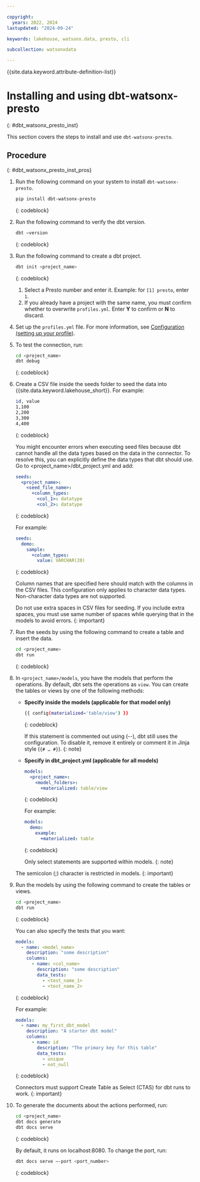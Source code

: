 ```yaml
---

copyright:
  years: 2022, 2024
lastupdated: "2024-09-24"

keywords: lakehouse, watsonx.data, presto, cli

subcollection: watsonxdata

---
```


{{site.data.keyword.attribute-definition-list}}

# Installing and using dbt-watsonx-presto
{: #dbt_watsonx_presto_inst}

This section covers the steps to install and use `dbt-watsonx-presto`.

## Procedure
{: #dbt_watsonx_presto_inst_pros}

1. Run the following command on your system to install `dbt-watsonx-presto`.

   ```bash
   pip install dbt-watsonx-presto
   ```
   {: codeblock}

1. Run the following command to verify the dbt version.

   ```bash
   dbt –version
   ```
   {: codeblock}

1. Run the following command to create a dbt project.

   ```bash
   dbt init <project_name>
   ```
   {: codeblock}

   1. Select a Presto number and enter it. Example: for `[1] presto`, enter `1`.
   1. If you already have a project with the same name, you must confirm whether to overwrite `profiles.yml`. Enter **Y** to confirm or **N** to discard.

1. Set up the `profiles.yml` file. For more information, see [Configuration (setting up your profile)](watsonxdata?topic=watsonxdata-dbt_watsonx_presto_conf).

1. To test the connection, run:

   ```bash
   cd <project_name>
   dbt debug
   ```
   {: codeblock}

1. Create a CSV file inside the seeds folder to seed the data into {{site.data.keyword.lakehouse_short}}. For example:

   ```bash
   id, value
   1,100
   2,200
   3,300
   4,400
   ```
   {: codeblock}

   You might encounter errors when executing seed files because dbt cannot handle all the data types based on the data in the connector. To resolve this, you can explicitly define the data types that dbt should use. Go to <project_name>/dbt_project.yml and add:

   ```yaml
   seeds:
     <project_name>:
       <seed_file_name>:
         +column_types:
           <col_1>: datatype
           <col_2>: datatype
   ```
   {: codeblock}

   For example:

   ```yaml
   seeds:
     demo:
       sample:
         +column_types:
           value: VARCHAR(20)
   ```
   {: codeblock}

   Column names that are specified here should match with the columns in the CSV files. This configuration only applies to character data types. Non-character data types are not supported.

   Do not use extra spaces in CSV files for seeding. If you include extra spaces, you must use same number of spaces while querying that in the models to avoid errors.
   {: important}

1. Run the seeds by using the following command to create a table and insert the data.

   ```bash
   cd <project_name>
   dbt run
   ```
   {: codeblock}

1. In `<project_name>/models`, you have the models that perform the operations. By default, dbt sets the operations as `view`. You can create the tables or views by one of the following methods:

   - **Specify inside the models (applicable for that model only)**

     ```bash
     {{ config(materialized='table/view') }}
     ```
     {: codeblock}

     If this statement is commented out using (--), dbt still uses the configuration. To disable it, remove it entirely or comment it in Jinja style (`{# … #}`).
     {: note}

   - **Specify in dbt_project.yml (applicable for all models)**

     ```yaml
     models:
       <project_name>:
         <model_folders>:
           +materialized: table/view
     ```
     {: codeblock}

     For example:

     ```yaml
     models:
       demo:
         example:
           +materialized: table
     ```
     {: codeblock}

     Only select statements are supported within models.
     {: note}

   The semicolon (;) character is restricted in models.
   {: important}

1. Run the models by using the following command to create the tables or views.

   ```bash
   cd <project_name>
   dbt run
   ```
   {: codeblock}

   You can also specify the tests that you want:

   ```yaml
   models:
     - name: <model_name>
       description: "some description"
       columns:
         - name: <col_name>
           description: "some description"
           data_tests:
             - <test_name_1>
             - <test_name_2>
   ```
   {: codeblock}

   For example:

   ```yaml
   models:
     - name: my_first_dbt_model
       description: "A starter dbt model"
       columns:
         - name: id
           description: "The primary key for this table"
           data_tests:
             - unique
             - not_null
   ```
   {: codeblock}

   Connectors must support Create Table as Select (CTAS) for dbt runs to work.
   {: important}

1. To generate the documents about the actions performed, run:

   ```bash
   cd <project_name>
   dbt docs generate
   dbt docs serve
   ```
   {: codeblock}

    By default, it runs on localhost:8080. To change the port, run:

    ```bash
    dbt docs serve –-port <port_number>
    ```
    {: codeblock}
